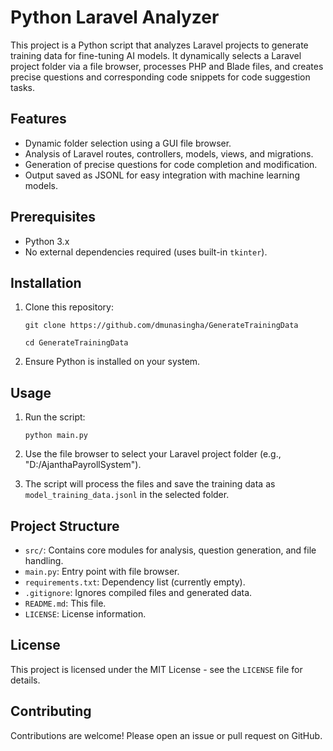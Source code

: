 # Python Laravel Analyzer

This project is a Python script that analyzes Laravel projects to generate training data for fine-tuning AI models. It dynamically selects a Laravel project folder via a file browser, processes PHP and Blade files, and creates precise questions and corresponding code snippets for code suggestion tasks.

## Features
- Dynamic folder selection using a GUI file browser.
- Analysis of Laravel routes, controllers, models, views, and migrations.
- Generation of precise questions for code completion and modification.
- Output saved as JSONL for easy integration with machine learning models.

## Prerequisites
- Python 3.x
- No external dependencies required (uses built-in `tkinter`).

## Installation
1. Clone this repository:
   ```
   git clone https://github.com/dmunasingha/GenerateTrainingData
   ```
   ```
   cd GenerateTrainingData
   ```
2. Ensure Python is installed on your system.

## Usage
1. Run the script:
   ```
   python main.py
   ```

2. Use the file browser to select your Laravel project folder (e.g., "D:/AjanthaPayrollSystem").
3. The script will process the files and save the training data as `model_training_data.jsonl` in the selected folder.

## Project Structure
- `src/`: Contains core modules for analysis, question generation, and file handling.
- `main.py`: Entry point with file browser.
- `requirements.txt`: Dependency list (currently empty).
- `.gitignore`: Ignores compiled files and generated data.
- `README.md`: This file.
- `LICENSE`: License information.

## License
This project is licensed under the MIT License - see the `LICENSE` file for details.

## Contributing
Contributions are welcome! Please open an issue or pull request on GitHub.